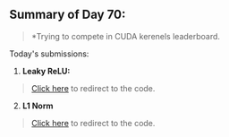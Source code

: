## Summary of Day 70:

> *Trying to compete in CUDA kerenels leaderboard.

Today's submissions:

1. **Leaky ReLU:**

> [Click here](./leaky_RELU.cu) to redirect to the code.

2. **L1 Norm**

> [Click here](./L1_Norm_Competitive.cu) to redirect to the code.
